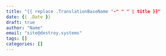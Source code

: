 ```yaml
---
title: "{{ replace .TranslationBaseName "-" " " | title }}"
date: {{ .Date }}
draft: true
author: "Name"
email: "site@destroy.systems"
tags: []
categories: []
---
```

